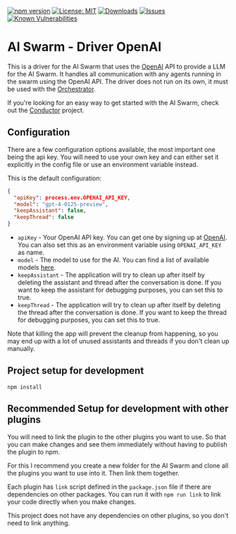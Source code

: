 [![npm version](https://badge.fury.io/js/%40aiswarm%2Fdriver-openai.svg)](https://badge.fury.io/js/%40aiswarm%2Fdriver-openai)
[![License: MIT](https://img.shields.io/badge/License-MIT-yellow.svg)](https://opensource.org/licenses/MIT)
[![Downloads](https://img.shields.io/npm/dm/%40aiswarm%2Fdriver-openai.svg)](https://npmjs.com/package/%40aiswarm%2Fdriver-openai)
[![Issues](https://img.shields.io/github/issues-raw/aiswarm/driver-openai)](https://github.com/aiswarm/driver-openai/issues)
[![Known Vulnerabilities](https://snyk.io/test/github/aiswarm/driver-openai/badge.svg)](https://snyk.io/test/github/aiswarm/driver-openai)

# AI Swarm - Driver OpenAI

This is a driver for the AI Swarm that uses the [OpenAI](https://openai.com/) API to provide a LLM for the AI Swarm. It handles all communication with any agents running in the swarm using the OpenAI API. The driver does not run on its own, it must be used with the [Orchestrator](https://github.com/aiswarm/orchestrator). 

If you're looking for an easy way to get started with the AI Swarm, check out the [Conductor](https://github.com/aiswarm/conductor) project.

## Configuration

There are a few configuration options available, the most important one being the api key. You will need to use your own key and can either set it explicitly in the config file or use an environment variable instead.

This is the default configuration:

```json
{
  "apiKey": process.env.OPENAI_API_KEY,
  "model": "gpt-4-0125-preview",
  "keepAssistant": false,
  "keepThread": false
}
```

* `apiKey` - Your OpenAI API key. You can get one by signing up at [OpenAI](https://openai.com/). You can also set this as an environment variable using `OPENAI_API_KEY` as name.
* `model` - The model to use for the AI. You can find a list of available models [here](https://beta.openai.com/docs/api-reference/models/list).
* `keepAssistant` - The application will try to clean up after itself by deleting the assistant and thread after the conversation is done. If you want to keep the assistant for debugging purposes, you can set this to true.
* `keepThread` - The application will try to clean up after itself by deleting the thread after the conversation is done. If you want to keep the thread for debugging purposes, you can set this to true.

Note that killing the app will prevent the cleanup from happening, so you may end up with a lot of unused assistants and threads if you don't clean up manually.

## Project setup for development

```
npm install
```

## Recommended Setup for development with other plugins

You will need to link the plugin to the other plugins you want to use. So that you can make changes and see them immediately without having to publish the plugin to npm.

For this I recommend you create a new folder for the AI Swarm and clone all the plugins you want to use into it. Then link them together.

Each plugin has `link` script defined in the `package.json` file if there are dependencies on other packages.
You can run it with `npm run link` to link your code directly when you make changes.

This project does not have any dependencies on other plugins, so you don't need to link anything.